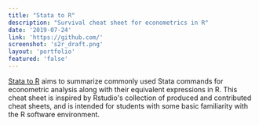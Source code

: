 ```yaml
---
title: "Stata to R"
description: "Survival cheat sheet for econometrics in R"
date: '2019-07-24'
link: 'https://github.com/'
screenshot: 's2r_draft.png'
layout: 'portfolio'
featured: 'false'
---
```


[Stata to R](https://github.com/anguyen1210/) aims to summarize commonly used Stata commands for econometric analysis along with their equivalent expressions in R. This cheat sheet is inspired by Rstudio's collection of produced and contributed cheat sheets, and is intended for students with some basic familiarity with the R software environment. 



